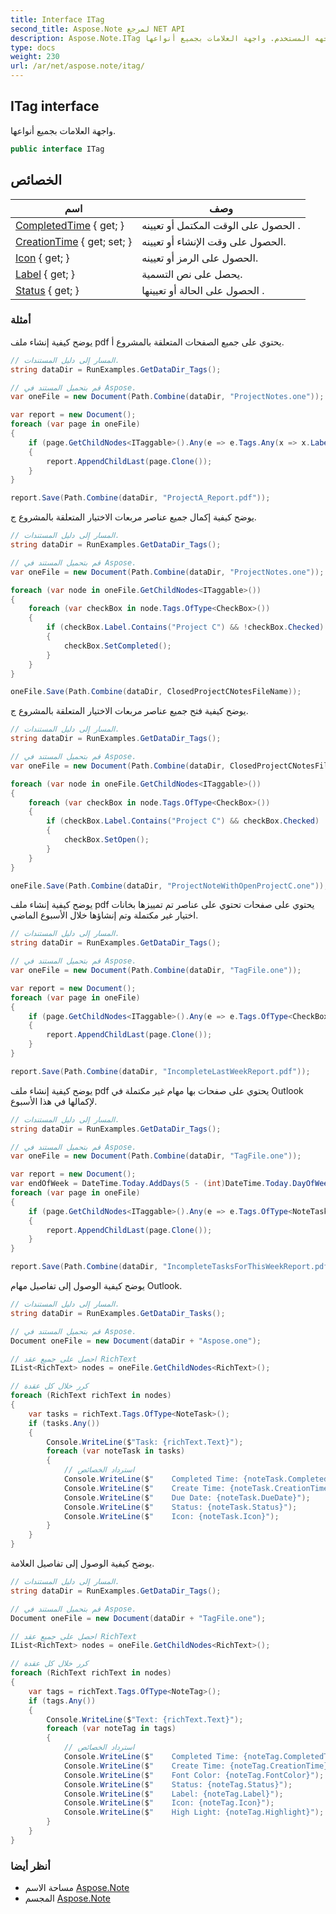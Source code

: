 ```yaml
---
title: Interface ITag
second_title: Aspose.Note لمرجع NET API
description: Aspose.Note.ITag واجهه المستخدم. واجهة العلامات بجميع أنواعها.
type: docs
weight: 230
url: /ar/net/aspose.note/itag/
---
```

## ITag interface

واجهة العلامات بجميع أنواعها.

```csharp
public interface ITag
```

## الخصائص

| اسم | وصف |
| --- | --- |
| [CompletedTime](../../aspose.note/itag/completedtime/) { get; } | الحصول على الوقت المكتمل أو تعيينه . |
| [CreationTime](../../aspose.note/itag/creationtime/) { get; set; } | الحصول على وقت الإنشاء أو تعيينه. |
| [Icon](../../aspose.note/itag/icon/) { get; } | الحصول على الرمز أو تعيينه. |
| [Label](../../aspose.note/itag/label/) { get; } | يحصل على نص التسمية. |
| [Status](../../aspose.note/itag/status/) { get; } | الحصول على الحالة أو تعيينها . |

### أمثلة

يوضح كيفية إنشاء ملف pdf يحتوي على جميع الصفحات المتعلقة بالمشروع أ.

```csharp
// المسار إلى دليل المستندات.
string dataDir = RunExamples.GetDataDir_Tags();

// قم بتحميل المستند في Aspose.
var oneFile = new Document(Path.Combine(dataDir, "ProjectNotes.one"));

var report = new Document();
foreach (var page in oneFile)
{
    if (page.GetChildNodes<ITaggable>().Any(e => e.Tags.Any(x => x.Label.Contains("Project A"))))
    {
        report.AppendChildLast(page.Clone());
    }
}

report.Save(Path.Combine(dataDir, "ProjectA_Report.pdf"));
```

يوضح كيفية إكمال جميع عناصر مربعات الاختيار المتعلقة بالمشروع ج.

```csharp
// المسار إلى دليل المستندات.
string dataDir = RunExamples.GetDataDir_Tags();

// قم بتحميل المستند في Aspose.
var oneFile = new Document(Path.Combine(dataDir, "ProjectNotes.one"));

foreach (var node in oneFile.GetChildNodes<ITaggable>())
{
    foreach (var checkBox in node.Tags.OfType<CheckBox>())
    {
        if (checkBox.Label.Contains("Project C") && !checkBox.Checked)
        {
            checkBox.SetCompleted();
        }
    }
}

oneFile.Save(Path.Combine(dataDir, ClosedProjectCNotesFileName));
```

يوضح كيفية فتح جميع عناصر مربعات الاختيار المتعلقة بالمشروع ج.

```csharp
// المسار إلى دليل المستندات.
string dataDir = RunExamples.GetDataDir_Tags();

// قم بتحميل المستند في Aspose.
var oneFile = new Document(Path.Combine(dataDir, ClosedProjectCNotesFileName));

foreach (var node in oneFile.GetChildNodes<ITaggable>())
{
    foreach (var checkBox in node.Tags.OfType<CheckBox>())
    {
        if (checkBox.Label.Contains("Project C") && checkBox.Checked)
        {
            checkBox.SetOpen();
        }
    }
}

oneFile.Save(Path.Combine(dataDir, "ProjectNoteWithOpenProjectC.one"));
```

يوضح كيفية إنشاء ملف pdf يحتوي على صفحات تحتوي على عناصر تم تمييزها بخانات اختيار غير مكتملة وتم إنشاؤها خلال الأسبوع الماضي.

```csharp
// المسار إلى دليل المستندات.
string dataDir = RunExamples.GetDataDir_Tags();

// قم بتحميل المستند في Aspose.
var oneFile = new Document(Path.Combine(dataDir, "TagFile.one"));

var report = new Document();
foreach (var page in oneFile)
{
    if (page.GetChildNodes<ITaggable>().Any(e => e.Tags.OfType<CheckBox>().Any(x => !x.Checked && DateTime.UtcNow.Subtract(TimeSpan.FromDays(7)) <= x.CreationTime)))
    {
        report.AppendChildLast(page.Clone());
    }
}

report.Save(Path.Combine(dataDir, "IncompleteLastWeekReport.pdf"));
```

يوضح كيفية إنشاء ملف pdf يحتوي على صفحات بها مهام غير مكتملة في Outlook لإكمالها في هذا الأسبوع.

```csharp
// المسار إلى دليل المستندات.
string dataDir = RunExamples.GetDataDir_Tags();

// قم بتحميل المستند في Aspose.
var oneFile = new Document(Path.Combine(dataDir, "TagFile.one"));

var report = new Document();
var endOfWeek = DateTime.Today.AddDays(5 - (int)DateTime.Today.DayOfWeek);
foreach (var page in oneFile)
{
    if (page.GetChildNodes<ITaggable>().Any(e => e.Tags.OfType<NoteTask>().Any(x => !x.Checked && DateTime.UtcNow.Subtract(TimeSpan.FromDays(7)) <= x.CreationTime && x.DueDate <= endOfWeek)))
    {
        report.AppendChildLast(page.Clone());
    }
}

report.Save(Path.Combine(dataDir, "IncompleteTasksForThisWeekReport.pdf"));
```

يوضح كيفية الوصول إلى تفاصيل مهام Outlook.

```csharp
// المسار إلى دليل المستندات.
string dataDir = RunExamples.GetDataDir_Tasks();

// قم بتحميل المستند في Aspose.
Document oneFile = new Document(dataDir + "Aspose.one");

// احصل على جميع عقد RichText
IList<RichText> nodes = oneFile.GetChildNodes<RichText>();

// كرر خلال كل عقدة
foreach (RichText richText in nodes)
{
    var tasks = richText.Tags.OfType<NoteTask>();
    if (tasks.Any())
    {
        Console.WriteLine($"Task: {richText.Text}");
        foreach (var noteTask in tasks)
        {
            // استرداد الخصائص
            Console.WriteLine($"    Completed Time: {noteTask.CompletedTime}");
            Console.WriteLine($"    Create Time: {noteTask.CreationTime}");
            Console.WriteLine($"    Due Date: {noteTask.DueDate}");
            Console.WriteLine($"    Status: {noteTask.Status}");
            Console.WriteLine($"    Icon: {noteTask.Icon}");
        }
    }
}
```

يوضح كيفية الوصول إلى تفاصيل العلامة.

```csharp
// المسار إلى دليل المستندات.
string dataDir = RunExamples.GetDataDir_Tags();

// قم بتحميل المستند في Aspose.
Document oneFile = new Document(dataDir + "TagFile.one");

// احصل على جميع عقد RichText
IList<RichText> nodes = oneFile.GetChildNodes<RichText>();

// كرر خلال كل عقدة
foreach (RichText richText in nodes)
{
    var tags = richText.Tags.OfType<NoteTag>();
    if (tags.Any())
    {
        Console.WriteLine($"Text: {richText.Text}");
        foreach (var noteTag in tags)
        {
            // استرداد الخصائص
            Console.WriteLine($"    Completed Time: {noteTag.CompletedTime}");
            Console.WriteLine($"    Create Time: {noteTag.CreationTime}");
            Console.WriteLine($"    Font Color: {noteTag.FontColor}");
            Console.WriteLine($"    Status: {noteTag.Status}");
            Console.WriteLine($"    Label: {noteTag.Label}");
            Console.WriteLine($"    Icon: {noteTag.Icon}");
            Console.WriteLine($"    High Light: {noteTag.Highlight}");
        }
    }
}
```

### أنظر أيضا

* مساحة الاسم [Aspose.Note](../../aspose.note/)
* المجسم [Aspose.Note](../../)


